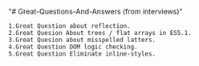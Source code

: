 "# Great-Questions-And-Answers (from interviews)" 
	
	1.Great Question about reflection.
	2.Great Quesion About trees / flat arrays in ES5.1.
	3.Great Quesion about misspelled latters.
	4.Great Question DOM logic checking.
	5.Great Question Eliminate inline-styles.